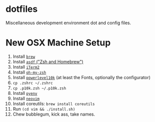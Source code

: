 # dotfiles
Miscellaneous development environment dot and config files.

# New OSX Machine Setup
1. Install [`brew`](http://brew.sh)
2. Install [`asdf` ("Zsh and Homebrew")](https://asdf-vm.com/guide/getting-started.html)
3. Install [`iTerm2`](https://iterm2.com/)
4. Install [`oh-my-zsh`](https://github.com/ohmyzsh/ohmyzsh)
5. Install [`powerlevel10k`](https://github.com/romkatv/powerlevel10k) (at least the Fonts, optionally the configurator)
6. `cp .zshrc ~/.zshrc`
7. `cp .p10k.zsh ~/.p10k.zsh`
8. Install  [`pyenv`](https://github.com/pyenv/pyenv)
9. Install [`neovim`](http://neovim.io)
10. Install coreutils: ```brew install coreutils```
11. Run `(cd vim && ./install.sh)`
12. Chew bubblegum, kick ass, take names.